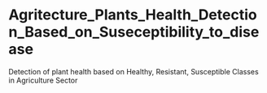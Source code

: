# Agritecture_Plants_Health_Detection_Based_on_Suseceptibility_to_disease
Detection of plant health based on Healthy, Resistant, Susceptible Classes in Agriculture Sector
